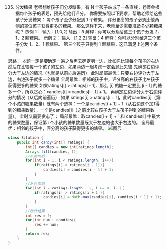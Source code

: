 

135. 分发糖果
老师想给孩子们分发糖果，有 N 个孩子站成了一条直线，老师会根据每个孩子的表现，预先给他们评分。
你需要按照以下要求，帮助老师给这些孩子分发糖果：
每个孩子至少分配到 1 个糖果。
评分更高的孩子必须比他两侧的邻位孩子获得更多的糖果。
那么这样下来，老师至少需要准备多少颗糖果呢？
示例 1：
输入：[1,0,2]  输出：5
解释：你可以分别给这三个孩子分发 2、1、2 颗糖果。
示例 2：
输入：[1,2,2]  输出：4
解释：你可以分别给这三个孩子分发 1、2、1 颗糖果。
 第三个孩子只得到 1 颗糖果，这已满足上述两个条件。

 思路：
 本题一定是要确定一遍之后再去确定另一边，比如先比较每个孩子的右边然后在比较每一个孩子的左边，如果两边一起考虑一定会顾此失彼
 先确定右边评分大于左边的情况（也就是从前向后遍历）
 此时局部最优：只要右边评分大于左边，右边孩子就多一个糖果
 全局最优：相邻的孩子中，评分高的右孩子比左孩子获得更多的糖果
 如果ratings[i] > ratings[i - 1]，那么 [i] 的糖一定要比 [i - 1] 的糖多一个，所以贪心：candies[i] = candies[i - 1] + 1。
 再确定左边评分大于右边评分的情况（从后向前遍历）
 如果 ratings[i] > ratings[i + 1]，此时candies[i]（第i个小孩的糖果数量）就有两个选择：一个是candies[i + 1] + 1（从右边这个加1得到的糖果数量），一个是candies[i]（之前比较右孩子大于左孩子得到的糖果数量）。
 此时又需要贪心了：
 局部最优：取candies[i + 1] + 1 和 candies[i] 中最大的糖果数量，保证第 i 个小孩的糖果数量既大于左边的也大于右边的。
 全局最优：相邻的孩子中，评分高的孩子获得更多的糖果。
 ![图示](https://img-blog.csdnimg.cn/20201231173033630.png?x-oss-process=image/watermark,type_ZmFuZ3poZW5naGVpdGk,shadow_10,text_aHR0cHM6Ly9ibG9nLmNzZG4ubmV0L3dlaXhpbl80NjQ5NzUwMw==,size_16,color_FFFFFF,t_70)


```java
class Solution {
    public int candy(int[] ratings) {
        int[] candies = new int[ratings.length];
        Arrays.fill(candies, 1);
        //从前向后
        for(int i = 1; i < ratings.length; i++){
            if(ratings[i] > ratings[i - 1]){
                candies[i] = candies[i - 1] + 1;
            }
        }
        //从后向前
        for(int i = ratings.length - 2; i >= 0; i--){
            if(ratings[i] > ratings[i + 1]){
                candies[i] = Math.max(candies[i], candies[i + 1] + 1);
            }
        }
        //统计结果
        int res = 0;
        for(int num : candies){
            res += num;
        }
        return res;
    }
}
```
